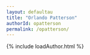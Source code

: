 ```yaml
---
layout: defaultau
title: "Orlando Patterson"
authorId: opatterson
permalink: /opatterson/
---
```

{% include loadAuthor.html %}
<script>
    $(document).ready(function(){
        showAuthorBio('{{ page.authorId }}');
   });
</script>